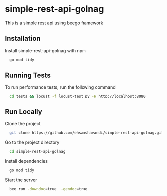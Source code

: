 # simple-rest-api-golnag
This is a simple rest api using beego framework 

## Installation

Install simple-rest-api-golnag with npm

```bash
  go mod tidy
```
    
## Running Tests

To run performance tests, run the following command

```bash
  cd tests && locust -f locust-test.py -H http://localhost:8080
```


## Run Locally

Clone the project

```bash
  git clone https://github.com/ehsanshavandi/simple-rest-api-golnag.git
```

Go to the project directory

```bash
  cd simple-rest-api-golnag
```

Install dependencies

```bash
  go mod tidy
```

Start the server

```bash
  bee run -downdoc=true  -gendoc=true
```

